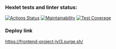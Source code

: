 ### Hexlet tests and linter status:
[![Actions Status](https://github.com/conarti/frontend-project-lvl3/workflows/hexlet-check/badge.svg)](https://github.com/conarti/frontend-project-lvl3/actions)
[![Maintainability](https://api.codeclimate.com/v1/badges/bb64ff2daad6e3307205/maintainability)](https://codeclimate.com/github/conarti/frontend-project-lvl3/maintainability)
[![Test Coverage](https://api.codeclimate.com/v1/badges/bb64ff2daad6e3307205/test_coverage)](https://codeclimate.com/github/conarti/frontend-project-lvl3/test_coverage)

### Deploy link
https://frontend-project-lvl3.surge.sh/
